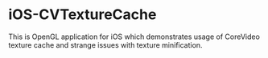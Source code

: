 iOS-CVTextureCache
==================

This is OpenGL application for iOS which demonstrates usage of CoreVideo texture cache and strange issues with texture minification.
